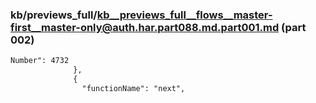 ### kb/previews_full/kb__previews_full__flows__master-first__master-only@auth.har.part088.md.part001.md (part 002)

```md
Number": 4732
              },
              {
                "functionName": "next",
     
```

```
